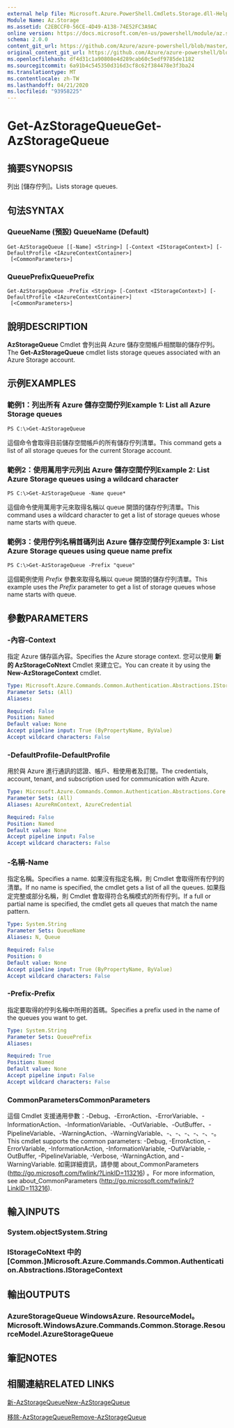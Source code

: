 ```yaml
---
external help file: Microsoft.Azure.PowerShell.Cmdlets.Storage.dll-Help.xml
Module Name: Az.Storage
ms.assetid: C2EBCCF0-56CE-4D49-A138-74E52FC3A9AC
online version: https://docs.microsoft.com/en-us/powershell/module/az.storage/get-azstoragequeue
schema: 2.0.0
content_git_url: https://github.com/Azure/azure-powershell/blob/master/src/Storage/Storage.Management/help/Get-AzStorageQueue.md
original_content_git_url: https://github.com/Azure/azure-powershell/blob/master/src/Storage/Storage.Management/help/Get-AzStorageQueue.md
ms.openlocfilehash: df4d31c1a90808e4d289cab60c5edf9785de1182
ms.sourcegitcommit: 6a91b4c545350d316d3cf8c62f384478e3f3ba24
ms.translationtype: MT
ms.contentlocale: zh-TW
ms.lasthandoff: 04/21/2020
ms.locfileid: "93958225"
---
```

# <span data-ttu-id="9a875-101">Get-AzStorageQueue</span><span class="sxs-lookup"><span data-stu-id="9a875-101">Get-AzStorageQueue</span></span>

## <span data-ttu-id="9a875-102">摘要</span><span class="sxs-lookup"><span data-stu-id="9a875-102">SYNOPSIS</span></span>
<span data-ttu-id="9a875-103">列出 [儲存佇列]。</span><span class="sxs-lookup"><span data-stu-id="9a875-103">Lists storage queues.</span></span>

## <span data-ttu-id="9a875-104">句法</span><span class="sxs-lookup"><span data-stu-id="9a875-104">SYNTAX</span></span>

### <span data-ttu-id="9a875-105">QueueName (預設) </span><span class="sxs-lookup"><span data-stu-id="9a875-105">QueueName (Default)</span></span>
```
Get-AzStorageQueue [[-Name] <String>] [-Context <IStorageContext>] [-DefaultProfile <IAzureContextContainer>]
 [<CommonParameters>]
```

### <span data-ttu-id="9a875-106">QueuePrefix</span><span class="sxs-lookup"><span data-stu-id="9a875-106">QueuePrefix</span></span>
```
Get-AzStorageQueue -Prefix <String> [-Context <IStorageContext>] [-DefaultProfile <IAzureContextContainer>]
 [<CommonParameters>]
```

## <span data-ttu-id="9a875-107">說明</span><span class="sxs-lookup"><span data-stu-id="9a875-107">DESCRIPTION</span></span>
<span data-ttu-id="9a875-108">**AzStorageQueue** Cmdlet 會列出與 Azure 儲存空間帳戶相關聯的儲存佇列。</span><span class="sxs-lookup"><span data-stu-id="9a875-108">The **Get-AzStorageQueue** cmdlet lists storage queues associated with an Azure Storage account.</span></span>

## <span data-ttu-id="9a875-109">示例</span><span class="sxs-lookup"><span data-stu-id="9a875-109">EXAMPLES</span></span>

### <span data-ttu-id="9a875-110">範例1：列出所有 Azure 儲存空間佇列</span><span class="sxs-lookup"><span data-stu-id="9a875-110">Example 1: List all Azure Storage queues</span></span>
```
PS C:\>Get-AzStorageQueue
```

<span data-ttu-id="9a875-111">這個命令會取得目前儲存空間帳戶的所有儲存佇列清單。</span><span class="sxs-lookup"><span data-stu-id="9a875-111">This command gets a list of all storage queues for the current Storage account.</span></span>

### <span data-ttu-id="9a875-112">範例2：使用萬用字元列出 Azure 儲存空間佇列</span><span class="sxs-lookup"><span data-stu-id="9a875-112">Example 2: List Azure Storage queues using a wildcard character</span></span>
```
PS C:\>Get-AzStorageQueue -Name queue*
```

<span data-ttu-id="9a875-113">這個命令使用萬用字元來取得名稱以 queue 開頭的儲存佇列清單。</span><span class="sxs-lookup"><span data-stu-id="9a875-113">This command uses a wildcard character to get a list of storage queues whose name starts with queue.</span></span>

### <span data-ttu-id="9a875-114">範例3：使用佇列名稱首碼列出 Azure 儲存空間佇列</span><span class="sxs-lookup"><span data-stu-id="9a875-114">Example 3: List Azure Storage queues using queue name prefix</span></span>
```
PS C:\>Get-AzStorageQueue -Prefix "queue"
```

<span data-ttu-id="9a875-115">這個範例使用 *Prefix* 參數來取得名稱以 queue 開頭的儲存佇列清單。</span><span class="sxs-lookup"><span data-stu-id="9a875-115">This example uses the *Prefix* parameter to get a list of storage queues whose name starts with queue.</span></span>

## <span data-ttu-id="9a875-116">參數</span><span class="sxs-lookup"><span data-stu-id="9a875-116">PARAMETERS</span></span>

### <span data-ttu-id="9a875-117">-內容</span><span class="sxs-lookup"><span data-stu-id="9a875-117">-Context</span></span>
<span data-ttu-id="9a875-118">指定 Azure 儲存區內容。</span><span class="sxs-lookup"><span data-stu-id="9a875-118">Specifies the Azure storage context.</span></span>
<span data-ttu-id="9a875-119">您可以使用 **新的 AzStorageCoNtext** Cmdlet 來建立它。</span><span class="sxs-lookup"><span data-stu-id="9a875-119">You can create it by using the **New-AzStorageContext** cmdlet.</span></span>

```yaml
Type: Microsoft.Azure.Commands.Common.Authentication.Abstractions.IStorageContext
Parameter Sets: (All)
Aliases:

Required: False
Position: Named
Default value: None
Accept pipeline input: True (ByPropertyName, ByValue)
Accept wildcard characters: False
```

### <span data-ttu-id="9a875-120">-DefaultProfile</span><span class="sxs-lookup"><span data-stu-id="9a875-120">-DefaultProfile</span></span>
<span data-ttu-id="9a875-121">用於與 Azure 進行通訊的認證、帳戶、租使用者及訂閱。</span><span class="sxs-lookup"><span data-stu-id="9a875-121">The credentials, account, tenant, and subscription used for communication with Azure.</span></span>

```yaml
Type: Microsoft.Azure.Commands.Common.Authentication.Abstractions.Core.IAzureContextContainer
Parameter Sets: (All)
Aliases: AzureRmContext, AzureCredential

Required: False
Position: Named
Default value: None
Accept pipeline input: False
Accept wildcard characters: False
```

### <span data-ttu-id="9a875-122">-名稱</span><span class="sxs-lookup"><span data-stu-id="9a875-122">-Name</span></span>
<span data-ttu-id="9a875-123">指定名稱。</span><span class="sxs-lookup"><span data-stu-id="9a875-123">Specifies a name.</span></span>
<span data-ttu-id="9a875-124">如果沒有指定名稱，則 Cmdlet 會取得所有佇列的清單。</span><span class="sxs-lookup"><span data-stu-id="9a875-124">If no name is specified, the cmdlet gets a list of all the queues.</span></span>
<span data-ttu-id="9a875-125">如果指定完整或部分名稱，則 Cmdlet 會取得符合名稱模式的所有佇列。</span><span class="sxs-lookup"><span data-stu-id="9a875-125">If a full or partial name is specified, the cmdlet gets all queues that match the name pattern.</span></span>

```yaml
Type: System.String
Parameter Sets: QueueName
Aliases: N, Queue

Required: False
Position: 0
Default value: None
Accept pipeline input: True (ByPropertyName, ByValue)
Accept wildcard characters: False
```

### <span data-ttu-id="9a875-126">-Prefix</span><span class="sxs-lookup"><span data-stu-id="9a875-126">-Prefix</span></span>
<span data-ttu-id="9a875-127">指定要取得的佇列名稱中所用的首碼。</span><span class="sxs-lookup"><span data-stu-id="9a875-127">Specifies a prefix used in the name of the queues you want to get.</span></span>

```yaml
Type: System.String
Parameter Sets: QueuePrefix
Aliases:

Required: True
Position: Named
Default value: None
Accept pipeline input: False
Accept wildcard characters: False
```

### <span data-ttu-id="9a875-128">CommonParameters</span><span class="sxs-lookup"><span data-stu-id="9a875-128">CommonParameters</span></span>
<span data-ttu-id="9a875-129">這個 Cmdlet 支援通用參數：-Debug、-ErrorAction、-ErrorVariable、-InformationAction、-InformationVariable、-OutVariable、-OutBuffer、-PipelineVariable、-WarningAction、-WarningVariable、-、-、-、-、-、-。</span><span class="sxs-lookup"><span data-stu-id="9a875-129">This cmdlet supports the common parameters: -Debug, -ErrorAction, -ErrorVariable, -InformationAction, -InformationVariable, -OutVariable, -OutBuffer, -PipelineVariable, -Verbose, -WarningAction, and -WarningVariable.</span></span> <span data-ttu-id="9a875-130">如需詳細資訊，請參閱 about_CommonParameters (http://go.microsoft.com/fwlink/?LinkID=113216) 。</span><span class="sxs-lookup"><span data-stu-id="9a875-130">For more information, see about_CommonParameters (http://go.microsoft.com/fwlink/?LinkID=113216).</span></span>

## <span data-ttu-id="9a875-131">輸入</span><span class="sxs-lookup"><span data-stu-id="9a875-131">INPUTS</span></span>

### <span data-ttu-id="9a875-132">System.object</span><span class="sxs-lookup"><span data-stu-id="9a875-132">System.String</span></span>

### <span data-ttu-id="9a875-133">IStorageCoNtext 中的 [Common.]</span><span class="sxs-lookup"><span data-stu-id="9a875-133">Microsoft.Azure.Commands.Common.Authentication.Abstractions.IStorageContext</span></span>

## <span data-ttu-id="9a875-134">輸出</span><span class="sxs-lookup"><span data-stu-id="9a875-134">OUTPUTS</span></span>

### <span data-ttu-id="9a875-135">AzureStorageQueue WindowsAzure. ResourceModel。</span><span class="sxs-lookup"><span data-stu-id="9a875-135">Microsoft.WindowsAzure.Commands.Common.Storage.ResourceModel.AzureStorageQueue</span></span>

## <span data-ttu-id="9a875-136">筆記</span><span class="sxs-lookup"><span data-stu-id="9a875-136">NOTES</span></span>

## <span data-ttu-id="9a875-137">相關連結</span><span class="sxs-lookup"><span data-stu-id="9a875-137">RELATED LINKS</span></span>

[<span data-ttu-id="9a875-138">新-AzStorageQueue</span><span class="sxs-lookup"><span data-stu-id="9a875-138">New-AzStorageQueue</span></span>](./New-AzStorageQueue.md)

[<span data-ttu-id="9a875-139">移除-AzStorageQueue</span><span class="sxs-lookup"><span data-stu-id="9a875-139">Remove-AzStorageQueue</span></span>](./Remove-AzStorageQueue.md)


